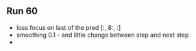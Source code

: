 ## Run 60

* loss focus on last of the pred [:, 8:, :]
* smoothing 0.1 - and little change between step and next step
* 
